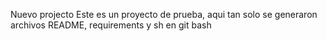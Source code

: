 Nuevo projecto
Este es un proyecto de prueba, aqui tan solo se generaron archivos README, requirements y sh en git bash
